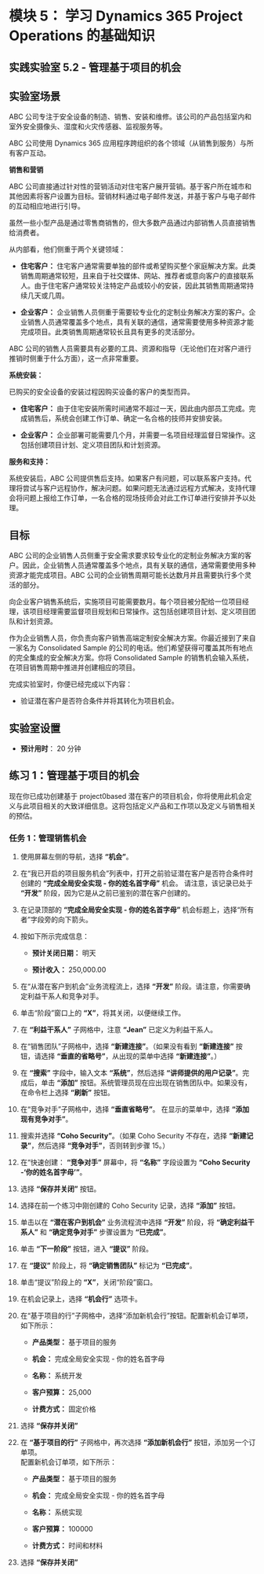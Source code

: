 ﻿---
lab:
    title: '实验室 5.2： 管理基于项目的机会'
    module: '模块 5： 学习 Dynamics 365 Project Operations 的基础知识'
---

模块 5： 学习 Dynamics 365 Project Operations 的基础知识
========================

## 实践实验室 5.2 - 管理基于项目的机会

## 实验室场景

ABC 公司专注于安全设备的制造、销售、安装和维修。该公司的产品包括室内和室外安全摄像头、湿度和火灾传感器、监视服务等。 

ABC 公司使用 Dynamics 365 应用程序跨组织的各个领域（从销售到服务）与所有客户互动。 

**销售和营销**

ABC 公司直接通过针对性的营销活动对住宅客户展开营销。基于客户所在城市和其他因素将客户设置为目标。营销材料通过电子邮件发送，并基于客户与电子邮件的互动相应地进行引导。 

虽然一些小型产品是通过零售商销售的，但大多数产品通过内部销售人员直接销售给消费者。

从内部看，他们侧重于两个关键领域： 

- **住宅客户：** 住宅客户通常需要单独的部件或希望购买整个家庭解决方案。此类销售周期通常较短，且来自于社交媒体、网站、推荐者或意向客户的直接联系人。由于住宅客户通常较关注特定产品或较小的安装，因此其销售周期通常持续几天或几周。 

- **企业客户：** 企业销售人员侧重于需要较专业化的定制业务解决方案的客户。企业销售人员通常覆盖多个地点，具有关联的通信，通常需要使用多种资源才能完成项目。此类销售周期通常较长且具有更多的灵活部分。 

ABC 公司的销售人员需要具有必要的工具、资源和指导（无论他们在对客户进行推销时侧重于什么方面），这一点非常重要。 

**系统安装：**

已购买的安全设备的安装过程因购买设备的客户的类型而异。 

- **住宅客户：** 由于住宅安装所需时间通常不超过一天，因此由内部员工完成。完成销售后，系统会创建工作订单、确定一名合格的技师并安排安装。 

- **企业客户：** 企业部署可能需要几个月，并需要一名项目经理监督日常操作。这包括创建项目计划、定义项目团队和计划资源。 

**服务和支持：**

系统安装后，ABC 公司提供售后支持。如果客户有问题，可以联系客户支持。代理将尝试与客户远程协作，解决问题。如果问题无法通过远程方式解决，支持代理会将问题上报给工作订单，一名合格的现场技师会对此工作订单进行安排并予以处理。 
## 目标

ABC 公司的企业销售人员侧重于安全需求要求较专业化的定制业务解决方案的客户。因此，企业销售人员通常覆盖多个地点，具有关联的通信，通常需要使用多种资源才能完成项目。ABC 公司的企业销售周期可能长达数月并且需要执行多个灵活的部分。 

向企业客户销售系统后，实施项目可能需要数月。每个项目被分配给一位项目经理，该项目经理需要监督项目规划和日常操作。这包括创建项目计划、定义项目团队和计划资源。 

作为企业销售人员，你负责向客户销售高端定制安全解决方案。你最近接到了来自一家名为 Consolidated Sample 的公司的电话。他们希望获得可覆盖其所有地点的完全集成的安全解决方案。你将 Consolidated Sample 的销售机会输入系统，在项目销售周期中推进并创建相应的项目。 

完成实验室时，你便已经完成以下内容：

- 验证潜在客户是否符合条件并将其转化为项目机会。

## 实验室设置

  - **预计用时**： 20 分钟
  
## 练习 1：管理基于项目的机会 

现在你已成功创建基于 project0based 潜在客户的项目机会，你将使用此机会定义与此项目相关的大致详细信息。这将包括定义产品和工作项以及定义与销售相关的预估。 

### 任务 1：管理销售机会 

1. 使用屏幕左侧的导航，选择 **“机会”**。 

2. 在“我已开启的项目服务机会”列表中，打开之前验证潜在客户是否符合条件时创建的 **“完成全局安全实现 - 你的姓名首字母”** 机会。 请注意，该记录已处于 **“开发”** 阶段，因为它是从之前已鉴别的潜在客户创建的。  

3. 在记录顶部的 **“完成全局安全实现 - 你的姓名首字母”** 机会标题上，选择“所有者”字段旁的向下箭头。 

4. 按如下所示完成信息：

	- **预计关闭日期：** 明天

	- **预计收入：** 250,000.00

5. 在“从潜在客户到机会”业务流程流上，选择 **“开发”** 阶段。请注意，你需要确定利益干系人和竞争对手。

6. 单击“阶段”窗口上的 **“X”**，将其关闭，以便继续工作。 

7. 在 **“利益干系人”** 子网格中，注意 **“Jean”** 已定义为利益干系人。 

8. 在“销售团队”子网格中，选择 **“新建连接”**。（如果没有看到 **“新建连接”** 按钮，请选择 **“垂直的省略号”**，从出现的菜单中选择 **“新建连接”**。） 

9. 在 **“搜索”** 字段中，输入文本 **“系统”**，然后选择 **“讲师提供的用户记录”**。完成后，单击 **“添加”** 按钮。系统管理员现在应出现在销售团队中。如果没有，在命令栏上选择 **“刷新”** 按钮。

10. 在“竞争对手”子网格中，选择 **“垂直省略号”**。 在显示的菜单中，选择 **“添加现有竞争对手”**。 

11. 搜索并选择 **“Coho Security”**。（如果 Coho Security 不存在，选择 **“新建记录”**，然后选择 **“竞争对手”**，否则转到步骤 15。）  

12. 在“快速创建： **“竞争对手”** 屏幕中，将 **“名称”** 字段设置为 **“Coho Security -‘你的姓名首字母’”**。

13. 选择 **“保存并关闭”** 按钮。

14. 选择在前一个练习中刚创建的 Coho Security 记录，选择 **“添加”** 按钮。 

15. 单击以在 **“潜在客户到机会”** 业务流程流中选择 **“开发”** 阶段，将 **“确定利益干系人”** 和 **“确定竞争对手”** 步骤设置为 **“已完成”**。 

16. 单击 **“下一阶段”** 按钮，进入 **“提议”** 阶段。

17. 在 **“提议”** 阶段上，将 **“确定销售团队”** 标记为 **“已完成”**。

18. 单击“提议”阶段上的 **“X”**，关闭“阶段”窗口。 

19. 在机会记录上，选择 **“机会行”** 选项卡。

20. 在“基于项目的行”子网格中，选择“添加新机会行”按钮。配置新机会订单项，如下所示：

	- **产品类型：** 基于项目的服务

	- **机会：** 完成全局安全实现 - 你的姓名首字母

	- **名称：** 系统开发

	- **客户预算：** 25,000

	- **计费方式：** 固定价格

21. 选择 **“保存并关闭”**

22. 在 **“基于项目的行”** 子网格中，再次选择 **“添加新机会行”** 按钮，添加另一个订单项。  
‎配置新机会订单项，如下所示：

	- **产品类型：** 基于项目的服务

	- **机会：** 完成全局安全实现 - 你的姓名首字母

	- **名称：** 系统实现 

	- **客户预算：** 100000 

	- **计费方式：** 时间和材料

23. 选择 **“保存并关闭”**

